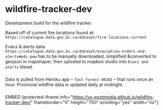  # wildfire-tracker-dev
Development build for the wildfire tracker.

Based off of current fire locations found at: `https://catalogue.data.gov.bc.ca/dataset/fire-locations-current`

Evacs & alerts data: `https://catalogue.data.gov.bc.ca/dataset/evacuation-orders-and-alerts#edc-pow` has to be manually downloaded, simplified &converted to geojson in mapshaper, then uploded to mapbox studio into `Evacs and alerts` tileset

### 
Data is pulled from Heroku app – `fast-forest-46102` – that runs once an hour. Provincial wildfire data is updated daily at midnight.




###
EMBED
[protected-iframe info="https://vs-postmedia.github.io/wildfire-tracker-dev/" frameborder="0" height="700" scrolling="yes" width="no"]
